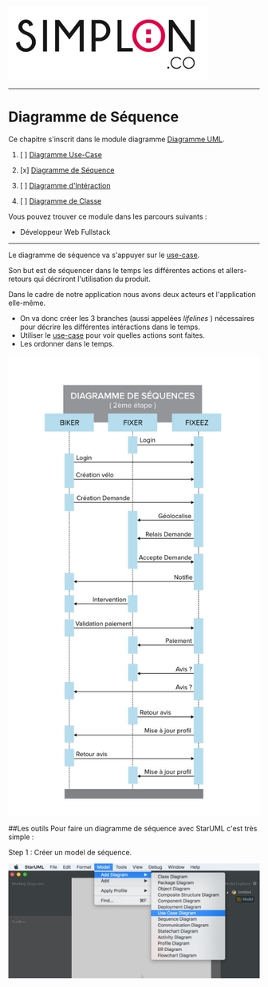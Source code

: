 <img src="readme/img/simplon.jpg" width="400">

----------------------

# Diagramme de Séquence

Ce chapitre s'inscrit dans le module diagramme [Diagramme UML](https://github.com/simplonco/Diagrammes-UML).

1. [ ] [Diagramme Use-Case](https://github.com/simplonco/UML-Use-Case)
	
2. [x] [Diagramme de Séquence](https://github.com/simplonco/UML-Sequence)
	
3. [ ] [Diagramme d'Intéraction](https://github.com/simplonco/UML-Interaction)
	
4. [ ] [Diagramme de Classe](https://github.com/simplonco/UML-Class)

Vous pouvez trouver ce module dans les parcours suivants :

+ Développeur Web Fullstack

-----------

Le diagramme de séquence va s'appuyer sur le [use-case](https://github.com/simplonco/UML-Use-Case).

Son but est de séquencer dans le temps les différentes actions et allers-retours qui décriront l'utilisation du produit.

Dans le cadre de notre application nous avons deux acteurs et l'application elle-même.

+ On va donc créer les 3 branches (aussi appelées _lifelines_ ) nécessaires pour décrire les différentes intéractions dans le temps.
+ Utiliser le [use-case](https://github.com/simplonco/UML-Use-Case) pour voir quelles actions sont faites.
+ Les ordonner dans le temps.

![diagramme de séquence](readme/img/sequences.jpg)

##Les outils
Pour faire un diagramme de séquence avec StarUML c'est très simple :

Step 1 : Créer un model de séquence.

![Diagramme de use-case](readme/img/starUML-create.png)
